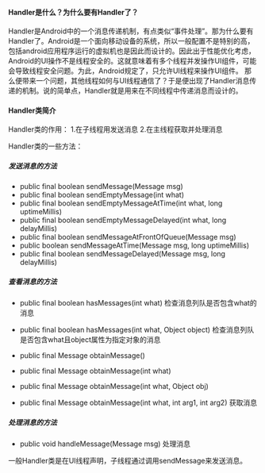 #### Handler是什么？为什么要有Handler了？
Handler是Android中的一个消息传递机制，有点类似“事件处理”。那为什么要有Handler了。Android是一个面向移动设备的系统，所以一般配置不是特别的高，包括android应用程序运行的虚拟机也是因此而设计的。因此出于性能优化考虑，Android的UI操作不是线程安全的。这就意味着有多个线程并发操作UI组件，可能会导致线程安全问题。为此，Android规定了，只允许UI线程来操作UI组件。
那么便带来一个问题，其他线程如何与UI线程通信了？于是便出现了Handler消息传递的机制。说的简单点，Handler就是用来在不同线程中传递消息而设计的。

#### Handler类简介
Handler类的作用：
1.在子线程用发送消息
2.在主线程获取并处理消息

Handler类的一些方法：

##### 发送消息的方法
- public final boolean sendMessage(Message msg)
- public final boolean sendEmptyMessage(int what)
- public final boolean sendEmptyMessageAtTime(int what, long uptimeMillis)
- public final boolean sendEmptyMessageDelayed(int what, long delayMillis)
- public final boolean sendMessageAtFrontOfQueue(Message msg)
- public boolean sendMessageAtTime(Message msg, long uptimeMillis)
- public final boolean sendMessageDelayed(Message msg, long delayMillis)

##### 查看消息的方法
- public final boolean hasMessages(int what)
检查消息列队是否包含what的消息
- public final boolean hasMessages(int what, Object object)
检查消息列队是否包含what且object属性为指定对象的消息

- public final Message obtainMessage()
- public final Message obtainMessage(int what)
- public final Message obtainMessage(int what, Object obj)
- public final Message obtainMessage(int what, int arg1, int arg2)
获取消息

##### 处理消息的方法
- public void handleMessage(Message msg)
处理消息

一般Handler类是在UI线程声明，子线程通过调用sendMessage来发送消息。